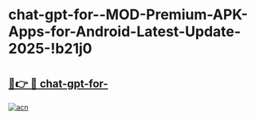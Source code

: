 # chat-gpt-for--MOD-Premium-APK-Apps-for-Android-Latest-Update-2025-!b21j0

# <h2><a href="https://k60qe2.esa.edu.pl?title=chat-gpt-for-&ref=b21j0">🔗👉 🔴 chat-gpt-for-</a></h2>

[![acn](https://github.com/user-attachments/assets/0f9c940e-d8b0-45ae-aac7-cd30a18b3e1c)](https://k60qe2.esa.edu.pl?title=chat-gpt-for-&ref=b21j0)

